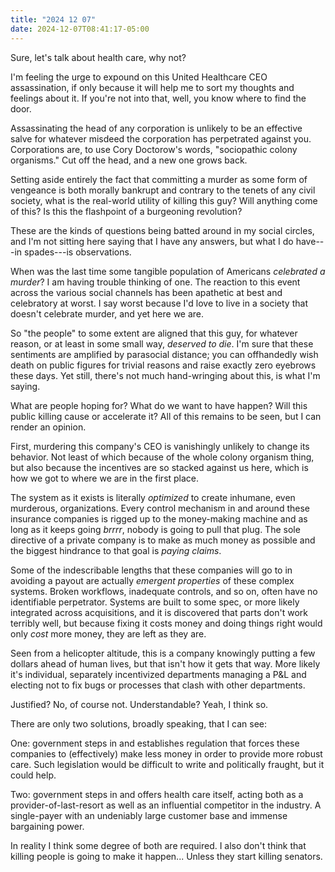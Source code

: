 ```yaml
---
title: "2024 12 07"
date: 2024-12-07T08:41:17-05:00
---
```


Sure, let's talk about health care, why not?<!--more-->

I'm feeling the urge to expound on this United Healthcare CEO assassination, if
only because it will help me to sort my thoughts and feelings about it. If
you're not into that, well, you know where to find the door.

Assassinating the head of any corporation is unlikely to be an effective salve
for whatever misdeed the corporation has perpetrated against you. Corporations
are, to use Cory Doctorow's words, "sociopathic colony organisms." Cut off the
head, and a new one grows back.

Setting aside entirely the fact that committing a murder as some form of
vengeance is both morally bankrupt and contrary to the tenets of any civil
society, what is the real-world utility of killing this guy? Will anything come
of this? Is this the flashpoint of a burgeoning revolution?

These are the kinds of questions being batted around in my social circles, and
I'm not sitting here saying that I have any answers, but what I do have---in
spades---is observations.

When was the last time some tangible population of Americans *celebrated a
murder*? I am having trouble thinking of one. The reaction to this event across
the various social channels has been apathetic at best and celebratory at worst.
I say worst because I'd love to live in a society that doesn't celebrate murder,
and yet here we are.

So "the people" to some extent are aligned that this guy, for whatever reason,
or at least in some small way, *deserved to die*. I'm sure that these sentiments
are amplified by parasocial distance; you can offhandedly wish death on public
figures for trivial reasons and raise exactly zero eyebrows these days. Yet
still, there's not much hand-wringing about this, is what I'm saying.

What are people hoping for? What do we want to have happen? Will this public
killing cause or accelerate it? All of this remains to be seen, but I can render
an opinion.

First, murdering this company's CEO is vanishingly unlikely to change its
behavior. Not least of which because of the whole colony organism thing, but
also because the incentives are so stacked against us here, which is how we got
to where we are in the first place.

The system as it exists is literally *optimized* to create inhumane, even
murderous, organizations. Every control mechanism in and around these insurance
companies is rigged up to the money-making machine and as long as it keeps going
*brrrr*, nobody is going to pull that plug. The sole directive of a private
company is to make as much money as possible and the biggest hindrance to that
goal is *paying claims*.

Some of the indescribable lengths that these companies will go to in avoiding a
payout are actually *emergent properties* of these complex systems. Broken
workflows, inadequate controls, and so on, often have no identifiable
perpetrator. Systems are built to some spec, or more likely integrated across
acquisitions, and it is discovered that parts don't work terribly well, but
because fixing it costs money and doing things right would only *cost* more
money, they are left as they are.

Seen from a helicopter altitude, this is a company knowingly putting a few
dollars ahead of human lives, but that isn't how it gets that way. More likely
it's individual, separately incentivized departments managing a P&L and electing
not to fix bugs or processes that clash with other departments.

Justified? No, of course not. Understandable? Yeah, I think so.

There are only two solutions, broadly speaking, that I can see:

One: government steps in and establishes regulation that forces these companies
to (effectively) make less money in order to provide more robust care. Such
legislation would be difficult to write and politically fraught, but it could
help.

Two: government steps in and offers health care itself, acting both as a
provider-of-last-resort as well as an influential competitor in the industry. A
single-payer with an undeniably large customer base and immense bargaining
power.

In reality I think some degree of both are required. I also don't think that
killing people is going to make it happen... Unless they start killing senators.

